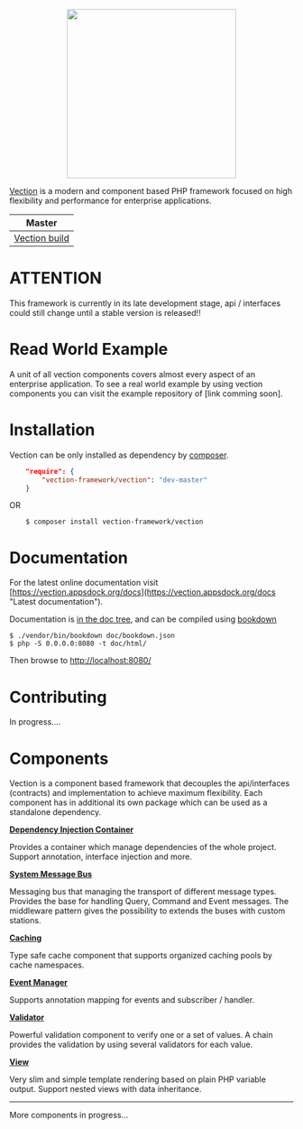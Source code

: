 <p align="center">
    <a href="https://vection.appsdock.org" target="_blank">
        <img width="300" src="https://vection.appsdock.org/vection-framework.png">
    </a>
</p>
<a href="https://vection.appsdock.org">Vection</a> is a modern and component based PHP framework focused on high flexibility and performance for enterprise applications.

| Master |
| ------ |
| [Vection build](https://travis-ci.org/Vection-Framework/Vection.svg?branch=master) |

# ATTENTION
This framework is currently in its late development stage, api / interfaces could still change until a stable version is released!!

# Read World Example
A unit of all vection components covers almost every aspect of an enterprise application. To see a real world example by using vection components you can visit the example repository of [link comming soon].

# Installation

Vection can be only installed as dependency by <a href="https://getcomposer.org/">composer</a>.

```json
    "require": {
        "vection-framework/vection": "dev-master"
    }
```

OR

```shell script
    $ composer install vection-framework/vection
```

# Documentation
For the latest online documentation visit [https://vection.appsdock.org/docs](https://vection.appsdock.org/docs "Latest documentation").

Documentation is [in the doc tree](doc/), and can be compiled using [bookdown](http://bookdown.io)

```console
$ ./vendor/bin/bookdown doc/bookdown.json
$ php -S 0.0.0.0:8080 -t doc/html/
```

Then browse to [http://localhost:8080/](http://localhost:8080/)

# Contributing
In progress....

# Components

Vection is a component based framework that decouples the api/interfaces (contracts) and implementation to achieve maximum flexibility. Each component has in additional its own package which can be used as a standalone dependency. 

__<a href="https://github.com/Vection-Framework/DI-Container">Dependency Injection Container</a>__

Provides a container which manage dependencies of the whole project. Support annotation, interface injection and more.

__<a href="https://github.com/Vection-Framework/MessageBus">System Message Bus</a>__

Messaging bus that managing the transport of different message types. Provides the base for handling Query, Command and Event messages.
The middleware pattern gives the possibility to extends the buses with custom stations.

__<a href="https://github.com/Vection-Framework/Cache">Caching</a>__

Type safe cache component that supports organized caching pools by cache namespaces.

__<a href="https://github.com/Vection-Framework/Event">Event Manager</a>__

Supports annotation mapping for events and subscriber / handler.

__<a href="https://github.com/Vection-Framework/Validator">Validator</a>__

Powerful validation component to verify one or a set of values. A chain provides the validation by using several validators for each value.

__<a href="https://github.com/Vection-Framework/View">View</a>__

Very slim and simple template rendering based on plain PHP variable output. Support nested views with data inheritance.

------------------
More components in progress...